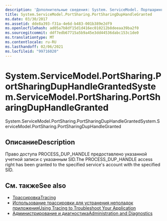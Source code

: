 ```yaml
---
description: 'Дополнительные сведения: System. ServiceModel. Портшаринг. Портшарингдуфандлегрантед'
title: System.ServiceModel.PortSharing.PortSharingDupHandleGranted
ms.date: 03/30/2017
ms.assetid: dde8a393-f31a-4e6d-b483-001b389e2df9
ms.openlocfilehash: ad05a7b8df15d1d416ec010212b8deeaa39ba2f0
ms.sourcegitcommit: ddf7edb67715a5b9a45e3dd44536dabc153c1de0
ms.translationtype: MT
ms.contentlocale: ru-RU
ms.lasthandoff: 02/06/2021
ms.locfileid: "99716020"
---
```

# <a name="systemservicemodelportsharingportsharingduphandlegranted"></a><span data-ttu-id="16035-103">System.ServiceModel.PortSharing.PortSharingDupHandleGranted</span><span class="sxs-lookup"><span data-stu-id="16035-103">System.ServiceModel.PortSharing.PortSharingDupHandleGranted</span></span>

<span data-ttu-id="16035-104">System.ServiceModel.PortSharing.PortSharingDupHandleGranted</span><span class="sxs-lookup"><span data-stu-id="16035-104">System.ServiceModel.PortSharing.PortSharingDupHandleGranted</span></span>  
  
## <a name="description"></a><span data-ttu-id="16035-105">Описание</span><span class="sxs-lookup"><span data-stu-id="16035-105">Description</span></span>  

 <span data-ttu-id="16035-106">Право доступа PROCESS_DUP_HANDLE предоставлено указанной учетной записи с указанным SID.</span><span class="sxs-lookup"><span data-stu-id="16035-106">The PROCESS_DUP_HANDLE access right has been granted to the specified service's account with the specified SID.</span></span>  
  
## <a name="see-also"></a><span data-ttu-id="16035-107">См. также</span><span class="sxs-lookup"><span data-stu-id="16035-107">See also</span></span>

- [<span data-ttu-id="16035-108">Трассировка</span><span class="sxs-lookup"><span data-stu-id="16035-108">Tracing</span></span>](index.md)
- [<span data-ttu-id="16035-109">Использование трассировки для устранения неполадок приложения</span><span class="sxs-lookup"><span data-stu-id="16035-109">Using Tracing to Troubleshoot Your Application</span></span>](using-tracing-to-troubleshoot-your-application.md)
- [<span data-ttu-id="16035-110">Администрирование и диагностика</span><span class="sxs-lookup"><span data-stu-id="16035-110">Administration and Diagnostics</span></span>](../index.md)
